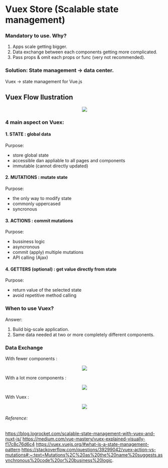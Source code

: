 # Vuex Store (Scalable state management)

### Mandatory to use. Why?

1. Apps scale getting bigger.
2. Data exchange between each components getting more complicated.
3. Pass props & omit each props or func (very not recommended).

### Solution: State management -> data center.

Vuex -> state management for Vue.js

## Vuex Flow Ilustration

<p align="center">
  <img src="https://blog.logrocket.com/wp-content/uploads/2021/03/state-management-diagram.png" />
</p>

### 4 main aspect on Vuex:

#### 1. STATE : global data

Purpose:

- store global state
- accessible dan appliable to all pages and components
- immutable (cannot directly updated)

#### 2. MUTATIONS : mutate state

Purpose:

- the only way to modify state
- commonly uppercased
- syncronous

#### 3. ACTIONS : commit mutations

Purpose:

- bussiness logic
- asyncronous
- commit (apply) multiple mutations
- API calling (Ajax)

#### 4. GETTERS (optional) : get value directly from state

Purpose:

- return value of the selected state
- avoid repetitive method calling

### When to use Vuex?

Answer:

1. Build big-scale application.
2. Same data needed at two or more completely different components.

### Data Exchange

With fewer components :

<p align="center">
  <img src="https://blog.logrocket.com/wp-content/uploads/2021/03/simple-component-structure.png" />
</p>

With a lot more components :

<p align="center">
  <img src="https://blog.logrocket.com/wp-content/uploads/2021/03/complex-component-structure.png" />
</p>

With Vuex :

<p align="center">
  <img src="https://blog.logrocket.com/wp-content/uploads/2021/03/simplified-vuex-component-structure.png" />
</p>

###### Reference:

https://blog.logrocket.com/scalable-state-management-with-vuex-and-nuxt-js/
https://medium.com/vue-mastery/vuex-explained-visually-f17c8c76d6c4
https://vuex.vuejs.org/#what-is-a-state-management-pattern
https://stackoverflow.com/questions/39299042/vuex-action-vs-mutations#:~:text=Mutations%2C%20as%20the%20name%20suggests,asynchronous%20code%20or%20business%20logic.
